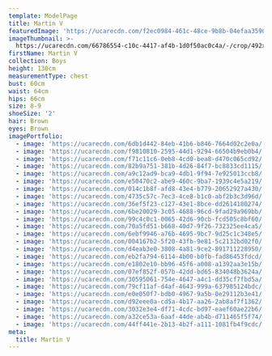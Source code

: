 ```yaml
---
template: ModelPage
title: Martin V
featuredImage: 'https://ucarecdn.com/f2ec0984-461c-48ce-9b8b-04efaa3590d0/'
imageThumbnail: >-
  https://ucarecdn.com/66786554-c10c-4417-af4b-1d0f50ac0c4a/-/crop/492x644/401,0/-/preview/
firstName: Martin V
collection: Boys
height: 130cm
measurementType: chest
bust: 60cm
waist: 64cm
hips: 66cm
size: 8-9
shoeSize: '2'
hair: Brown
eyes: Brown
imagePortfolio:
  - image: 'https://ucarecdn.com/6db1d442-84eb-41b6-b846-7664d02c2e0a/'
  - image: 'https://ucarecdn.com/f9810810-2595-44d1-9294-66504b9eb0b4/'
  - image: 'https://ucarecdn.com/f71c11c6-0eb8-4cd0-bea8-d470c065cd92/'
  - image: 'https://ucarecdn.com/82b9a751-381b-4d26-84f7-bc8833cd1115/'
  - image: 'https://ucarecdn.com/a9c12ad9-bca9-4db1-9f94-7e925013ccb8/'
  - image: 'https://ucarecdn.com/e50470c2-abe9-460c-9ba7-1939c4e5a219/'
  - image: 'https://ucarecdn.com/014c1b8f-afd8-43e4-b779-20652927a430/'
  - image: 'https://ucarecdn.com/4735c57c-7ec3-4ce8-b1c0-abf2b3c3d96d/'
  - image: 'https://ucarecdn.com/36ef5f23-c127-43e1-8bce-dd2614180274/'
  - image: 'https://ucarecdn.com/6be20029-3c05-4688-96cd-9fad29a969bb/'
  - image: 'https://ucarecdn.com/99c4c0c1-0065-42d6-90cb-fcd505c8bf60/'
  - image: 'https://ucarecdn.com/70a5fd51-b668-40d7-9f26-732325ee4ca5/'
  - image: 'https://ucarecdn.com/6ebf9946-a76b-4695-9bc7-9d25c1c348e5/'
  - image: 'https://ucarecdn.com/004167b2-5f20-43fb-9e81-5c2132bd02f0/'
  - image: 'https://ucarecdn.com/d4eab3e0-3808-4a81-9ce2-891711228950/'
  - image: 'https://ucarecdn.com/eb2fa794-6114-4b00-b0fb-fad86453fdcd/'
  - image: 'https://ucarecdn.com/e1802e10-bb96-45f6-a008-a1392aa3e15b/'
  - image: 'https://ucarecdn.com/07ef852f-057b-42dd-bd65-834048b3624a/'
  - image: 'https://ucarecdn.com/30595061-754e-4647-a4c1-dd35cf7fbd5a/'
  - image: 'https://ucarecdn.com/79cf11af-d4af-4643-999a-637985124bdc/'
  - image: 'https://ucarecdn.com/e0e050f7-bdb0-4967-9a5b-0e29112b3e41/'
  - image: 'https://ucarecdn.com/d92eee0a-cd5a-4b17-aa26-2ab8af7f1362/'
  - image: 'https://ucarecdn.com/3032e3e4-df71-4cdc-bd97-eaef60ae22b6/'
  - image: 'https://ucarecdn.com/a32ce53a-6aaf-44de-ab4b-d711465f5f74/'
  - image: 'https://ucarecdn.com/44ff441e-2b13-4b2f-a111-1081fb4f9cdc/'
meta:
  title: Martin V
---
```


